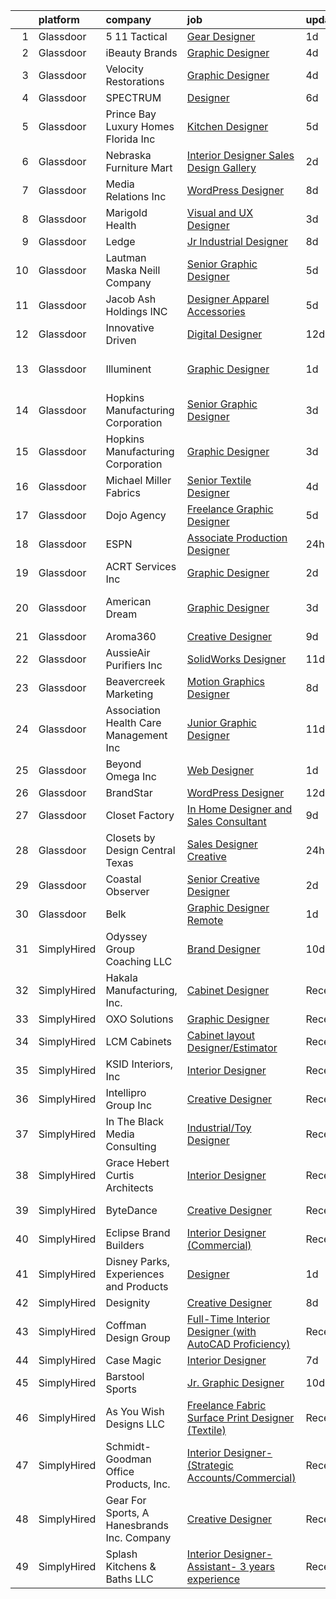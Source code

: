 

|    | platform    | company                                     | job                                                                                                                                                                                                                                                                                                                                                                                                                                                                                                                                                                                                                                                                                                                                                                                                                                                                                                                                                                                                                                                                 | update_time   | location                |
|---:|:------------|:--------------------------------------------|:--------------------------------------------------------------------------------------------------------------------------------------------------------------------------------------------------------------------------------------------------------------------------------------------------------------------------------------------------------------------------------------------------------------------------------------------------------------------------------------------------------------------------------------------------------------------------------------------------------------------------------------------------------------------------------------------------------------------------------------------------------------------------------------------------------------------------------------------------------------------------------------------------------------------------------------------------------------------------------------------------------------------------------------------------------------------|:--------------|:------------------------|
|  1 | Glassdoor   | 5 11 Tactical                               | [Gear Designer](https://www.glassdoor.com/partner/jobListing.htm?pos=128&ao=1110586&s=58&guid=000001810e97082ba0acf4316f93696f&src=GD_JOB_AD&t=SR&vt=w&cs=1_22d05149&cb=1653807188397&jobListingId=1007899227937&cpc=F41FEAB56D215062&jrtk=3-0-1g479e22bqt61801-1g479e22qq69q800-8041dd8f5f16a877--6NYlbfkN0D6KkuCY15rIuO4yDBIdTXqpEaovYncxkn53Vcrfk9ZM5wnFUFug3bUOwzVVTDFWhsdWmIEJNGGlhMcsMwZ9F5BaybjfJeq5fjH5GXYliRxHY7NiFog_MBBvIjlH0rBLFQbP54Bl-rHR5wB8TtUdtT1Y_C8eJpbgcfkU43pGhQzUuM_M7EFAymI3NfeGosG5DFWtP52BwynVu2XUn92jmsPK9yiVmv4seIX8YwZglVfqgksanahWv3q0epQ_1T_AOMgzpYjXxKrK7fMozQrxTGRAB5U__c1iCAKMnzDkC-jyuP6pWvRDhmJQ7lwM091B_-TBIJ9FUEdF1lgACrZyQzLT8sTMVvWlTuj1Wj0sYqRo9QhHCH3vxMIUNniUReR25Qw47dYsM9kxVkoa16BPFaTE8yBSgSjCxabm_sQiT_qPZZ-HtaGXhUwHEdImmZI39EwvISu_UNz3q_b-BkDzh_D4l57x0lBkT4Msnf6G_Jvn3OZd3YUt_z0HRjoP5YJqtFZZjMpKkQ5p8f00vISJze1M9CsYbjfsT14xTQ-g64n1PPkXis80eW3PmgOAE5g3MQyh2MNxclpJIFg0lWtUlM0edmQyIuNx_M9vXrNdcMlc02AnnXeEZohovC5EPJxpQiSnZDD2MV8YnWb_R-jYzlnCfDsch_Z0AkK1e4v4dOWeurXelEw7eaWuYnPvWFfsnFDPsVkHISlhO578sq2KrRb) | 1d            | Irvine, CA              |
|  2 | Glassdoor   | iBeauty Brands                              | [Graphic Designer](https://www.glassdoor.com/partner/jobListing.htm?pos=125&ao=1110586&s=58&guid=000001810e97082ba0acf4316f93696f&src=GD_JOB_AD&t=SR&vt=w&ea=1&cs=1_526298d2&cb=1653807188397&jobListingId=1007889460296&cpc=8795CF9063CD573D&jrtk=3-0-1g479e22bqt61801-1g479e22qq69q800-6ac29f4d46719f01--6NYlbfkN0Bak6EwiWOi-lH95KQGz_2IteeDTGQu8PC0CTdvZEvB8aTxCVl-Yeh_qmspGBAX3vgbxoJuzbW3FoZo6byqxCXLwNK56gfZUKijTHbUINfxmFBAYcY2Zo0iMzF5nIGQKxFqPZLLuwSb9yYcLqtdWuGuYE1VrKOIl7uGDXH6xNO85maWtBP_MC4qKz8SMUW7d88s-Qrs6C_-tVEr2lQ6QCM6wM760Br8-RQFsJhhpU7_WPQzsKD0veOFErMv-tLukjn9aXza6lTBi-Y9_lDC7vfWVBWqSr5W65eQUpwFxuo-n1t-EKHZE6pWT8TdLPXKwzRmkBz23GLO4FTQz7FJ-RzsGp9AsvfFwlZBpLDan0t-R0t11mwLS0n5fKVKyCcqLLsAsXHP0Lw7TSpDyniaj8bVmCpVoXrhU1BjT2iuojX9ddmJgo9IsP_ghOyIW_QpYZMbjY08NJvJbW-ChBNX_XMQNfLH5kEknFBAf1MYjz3Uy0cyTucJv-_y)                                                                                                                                                                                                                         | 4d            | Remote                  |
|  3 | Glassdoor   | Velocity Restorations                       | [Graphic Designer](https://www.glassdoor.com/partner/jobListing.htm?pos=121&ao=1110586&s=58&guid=000001810e97082ba0acf4316f93696f&src=GD_JOB_AD&t=SR&vt=w&ea=1&cs=1_cf3ced7b&cb=1653807188397&jobListingId=1007887911698&cpc=D2F1DE17EE1F43B9&jrtk=3-0-1g479e22bqt61801-1g479e22qq69q800-e0fc1e34557cf4ec--6NYlbfkN0AN77IQYG4qNB0SF0w9dx5AeT6p643ab1gAjaH6HGqssQBJA-4q5WvA0ZG4q-PtYsqQ5oFqe6g39A6o_3et2Zbam0LYqADelB5QvZubF_F5f8UoVpNEnwAjONPvZzbWbiwc86gvmgZR83hvAqvKPaWK8S-001_GxdYoqVb-xeTFYIMCe4Y589JWzH24nNCqXLHIGvkrqoyy9ZBeYptxQBKxzGK6QWae0TLTboq6_Xh-aOM8uCZTKaprvIWZH_jkjCIoA7WfapDYHA0BC1diXAzH90_AcWzIOVLdH14vXzGfrBvYP8pMV163G9HelVGYKblnQpjkTOhxF-UuB3PzXSdBktSE49s59vHoSIFQCPD7KBSbPUJf7k_fhhpRdEy5UO0GmHOz6CdzxmTseQEr6KpYP9dZMA8Nz_gHanHiis21HG9wXbZkTOI-0CH_H_m5CZXQ5OSNhPnuk4O97Wkr-zCDnUXAqLRKEBABxNmiB35mF0v9nTniKZeNOC99wwmudDPp9G1WCi0B4ntzjJKVFO87XU89cbBQmcaA5ogBYbMhPFy2jYcbJY7V8PAkhgHCUWz6zsh8gBwXikVSYsJ5XjX4)                                                                                                                         | 4d            | Cantonment, FL          |
|  4 | Glassdoor   | SPECTRUM                                    | [Designer](https://www.glassdoor.com/partner/jobListing.htm?pos=119&ao=1110586&s=58&guid=000001810e97082ba0acf4316f93696f&src=GD_JOB_AD&t=SR&vt=w&cs=1_1abaf84e&cb=1653807188397&jobListingId=1007883188590&cpc=853DEF62E69EE75B&jrtk=3-0-1g479e22bqt61801-1g479e22qq69q800-f3ea064b6ec38a7d--6NYlbfkN0CeXNZYxOzgf11O9-TFJft4I5QLQjKTqoL33Rtx55G7TvJvoeF0OvnaEShlzRsRct0JVFmRqSuc9mBYXNNI0Oad_XIJV_4CUSs-D4fruft3gfzAbyEusjMR5HJ-5ho6VR5C0CGlxvVMpu4vSTmH_ggrrEpeP51ZsQ_AyVbIFZh_1l3waWn0JdhaowrmRZ2jIsnAaywVzDKwknHxik6Y-bqU_4ifGrl2GzV6Dq3wBMZvcysOvW4Ac3dE66_6t8LNFMrVAs1EBrOKTFNb_7mJYpIZP0_k_sN2uHSqMWsHpynPs12zCrOT-ZKYapuE6Wlj4DtPnWlT75MypsbwA-FOKhT3hZTZYS9M79JYRUXqZv2dyIQsofeBXm-ZCD7PXmSlK7kTriaR4199Bhvqxujv84-IsB-defBB1T4N7TJTGYxUnTa8K6rqm5Fp4Sv2vS3XlgM%3D)                                                                                                                                                                                                                                                                                        | 6d            | Denver, CO              |
|  5 | Glassdoor   | Prince Bay Luxury Homes Florida Inc         | [Kitchen Designer](https://www.glassdoor.com/partner/jobListing.htm?pos=115&ao=1110586&s=58&guid=000001810e97082ba0acf4316f93696f&src=GD_JOB_AD&t=SR&vt=w&ea=1&cs=1_26379ba3&cb=1653807188396&jobListingId=1007887064577&cpc=71D4EE06E32D485A&jrtk=3-0-1g479e22bqt61801-1g479e22qq69q800-6235a2f662a58311--6NYlbfkN0AHC8DpfrCkJEu8D6CJTVg8KBtbcavneVY8ATgW0jyW3hvjXYxOqDe8Hh4ljc8OidY5KK-8701dUX9jjA4zUqHxXVnsuugyopJZdZ8cMqMZ8aEOIRoC7dDVaIiuSmUtFCuFrVWAzwMJxj-YcWWAZpercP5X0_povbW5gf_ycXJ36VmcnmgFqgyFmivtZgRFoqK2ErgpBuI3DuhTXESpPuuI_ru7DQpIWL_V0rw3x-31JHX9NJkdpeIfLSioVqNrzfksFIxaNfQkSsDeX5elneVHsFHPaSKWGcjmpGsBAsDj3VKBVopyCzGjNdo8tvDzQVd4hmLqfcR9CcP8VAPCMWQ80CZBx8NWvSl13w-7h5keXIS8r-ThpUwhdGPKLXXtlrWPhWTscoc1b8sCJQ3Z_n4HkpWUYbP9PwtE1w-ehCWrJ0G-UPMciNvMft4WcgIO9sjxD4QJUpon2VqW3BJtCoAYklmbyG4qt3owZAlwtPRg3KWS29G8Fa_hiqfXJV-8Qr4jY9j3LPAnqQ%3D%3D)                                                                                                                                                                                             | 5d            | Fort Lauderdale, FL     |
|  6 | Glassdoor   | Nebraska Furniture Mart                     | [Interior Designer Sales   Design Gallery](https://www.glassdoor.com/partner/jobListing.htm?pos=107&ao=1110586&s=58&guid=000001810e97082ba0acf4316f93696f&src=GD_JOB_AD&t=SR&vt=w&cs=1_bd056d22&cb=1653807188393&jobListingId=1007895550146&cpc=B05B6D422C45E27E&jrtk=3-0-1g479e22bqt61801-1g479e22qq69q800-0603bc167b66ea1e--6NYlbfkN0Bx2LbAMGaa1rfOK_nDgFH7iPSITMHVlgswTeCEeQLKjH2QUiIudV5QAl2ZnWRKwgEiF4jhi7gLr8Hh4qePNZgoQxSlHLRKVicduZUGx2YOxMggA3VZk5foymq-L-NdR_OXoC8n_ND_3RJQ6jRqp2HFS2bwFpgmU9rSZ0XrYTWwkgiCs03B9o7MXUW32Xa4cDYmXZaWePp9btEH9iv5K0bnTRdbsbSHhvO1tIcB993jhYE8V9lEzpsqXdsDkj0sAAW4ioOT2uT-RtRxH3DYoQgz-SiNscDG77IyUwT341BLBBRK-Gcp38oc75ajk3jR_R1OAF5S1Rs6aTWE7g_SMeJGZu0hu3hmKQJi563qCPcChvkXdWCl_m2z5jX-o8p26v-PrT2ReSX2UJqCNt9WrF0POKGZ3__MBlcF_kBxHYQyq-sFhDKNoOK1vYep7PEARDPAjGu6Mu9AYjq7cGcDqj-iDzlAapP5ilBSudvcSP4oSxmCjXrMeL7RF2vOIVclRQJPELkJxYeWoPnlADIXOe3AXeEmbr-uUT8kGEU3j00yItm8Rb4wsomlSDxfUh5L-euf0xHv5bn-kuvlaMCfv2u3yVA5-q-F0MGhbE-0_m38tUE_hMU0gmWF0s_2NUonaV1_ZlQ_zQdkU3gf9P0IG5ndoSpLNaC10N0%3D)                        | 2d            | The Colony, TX          |
|  7 | Glassdoor   | Media Relations  Inc                        | [WordPress Designer](https://www.glassdoor.com/partner/jobListing.htm?pos=101&ao=1110586&s=58&guid=000001810e97082ba0acf4316f93696f&src=GD_JOB_AD&t=SR&vt=w&cs=1_675be574&cb=1653807188392&jobListingId=1007880554824&cpc=F9888354E66FCABC&jrtk=3-0-1g479e22bqt61801-1g479e22qq69q800-74167e276388d39e--6NYlbfkN0Cz3Rmax7vZCfytuMZp8f8gjpiHPDYSQsTIfBZvarE91dqugE1sjmNbTwTrQ6OtasNkZtz-Nc85ovv-SWbn05n1jRMKS04gXQMoydn4NEGPfS3Xa_VrT4zRAV_AWjbZdpNxAa9TCc5-pmV_0HF62B_ghKNKVuHBK6SEGphVkxn4TK5v6jFX_k3vL_g72Hb5rh_30d_lVl3zRvZM5DJ7zo7Scc6lL24Ai8qZItoSAhO3HQa5sh-zxUER0Lx4a69oOIazi_TzDjbbr17HDy0vxdOVJDiJP7QPyQ7s9bB9hN2IV1oID4zw-bqsS7hBsV8CE7wGERodBMeurjqO4Y98vHyfIAz1sDnvhZSbY8uhgeaxbfUoSleiJz2eJEtpz3Cy4hkyioFOXgcFKl3ToA_c6KmIBAJoeFOpR03qbvMQYev4FNC1a4MYAgAdbIGt11OSWP8Ve_LrcKSLW8bEDu-RViwONGTaKm4qJGChwV_xknJb6kPR4R7a1Vla)                                                                                                                                                                                                                            | 8d            | Burnsville, MN          |
|  8 | Glassdoor   | Marigold Health                             | [Visual and UX Designer](https://www.glassdoor.com/partner/jobListing.htm?pos=110&ao=1110586&s=58&guid=000001810e97082ba0acf4316f93696f&src=GD_JOB_AD&t=SR&vt=w&cs=1_db698b9b&cb=1653807188395&jobListingId=1007892502134&cpc=56C4EA4A1A191A49&jrtk=3-0-1g479e22bqt61801-1g479e22qq69q800-9b3cb7afa3a868e6--6NYlbfkN0BOXuGoEprab630UTZtlO0zSF92s9S7S2JAKfDpgJnI48Yvg-kvAq5EQjCiABulU7rt4DrJjzq16LA1OYR3N2W3QFAt42dpjwDydXPo2L_CQ8fIPtmFZ94QuWaSO3fdpUYFb4e_ZVDov7iWUBDkdYR1UZrd3kOPXB7JaEf5-K9sncaqUe3g7zlv5dolpRuUs00P8p2uy3jKvi6IDrqj1BMselUmzWxxifNR3vbL49TkRQSEXIjcBKWWA2SRfp51sZuoBLb_iGO0n-vwaT03dQxwAu_aIzAeCld1Kel_mYRs9nK-CTVYHe7IvgRreNHL8JeMjIA5hSyHSAph7DupWPXHkvUsTwp3wkxIDtusErXhhcdGvyUnzzLF9RaKym6-S3aTLO0GVAK8t60vW-BZ3P8snraoEi0GNjgmJgB1j_BuNrOnEH9aV5gMI8KLm5jz6Qmi67ucTmWviJaGeG_xVal34Mpu3nrm2Le2K9Xg65XCZ16GVSOvwwpwLauwDR8vqR6jtIGffNcbyOwPyj6p67Sqh6yuwsCSewzd8jO66Onq2_PvfjUaznGm5mayZzi5lPnyL9cjYTjveKmLWCCLq7_GFw1Vj7uHS_M%3D)                                                                                                          | 3d            | Remote                  |
|  9 | Glassdoor   | Ledge                                       | [Jr Industrial Designer](https://www.glassdoor.com/partner/jobListing.htm?pos=126&ao=1110586&s=58&guid=000001810e97082ba0acf4316f93696f&src=GD_JOB_AD&t=SR&vt=w&ea=1&cs=1_ef2ce2d0&cb=1653807188397&jobListingId=1007880598301&cpc=56C4EA4A1A191A49&jrtk=3-0-1g479e22bqt61801-1g479e22qq69q800-7c3575d754176f72--6NYlbfkN0C_bdomULCMYHmvSZroJYiZiHAknz6rPhJxSxa5793k01V2mtAYPiF0ZA5Kq9Ek0dkctGjDxsUYw6vBv8-jl5njD72ovgSTN5qULkZ5yPLrV7-J45P-7u4A7FgCr2HsoJdAFIJQ2xzJbvxG25Q22XOdkXM621Y5c6Hu55GOLtVOZ0qPTt6LeF_LRovmJC-5SI8JTTU2OWIqodgK3Vc5__qB50Q784s-zVGaf8P69E_rREbS-Qq76O3XbnR6V1b0iC5xoQji8fOxcqjR7Eli_cQ6KdqTAhncffbXLCPXDCy0qr8rRJUjkST6IhXK6RBguuylEVQIzKfEfwAdvxny3APJtr1PapSzwukJFD-QnrhxEokIQEbncR6I_tygbb0_8KeqIF3ZxQpRXK2JyiRGEHgk-wTcfhsypZqvnwlvfPZmerL-HLDdjbChUPTfLEVx0xDxDzjPis7_xUqlG-AdTdeSj2-c0Py1ZYKtg5CqwNHeCg2EPtHJ2RRcdRNeBD428dZoRsKtx0yB-rm_80B7MYK3)                                                                                                                                                                                   | 8d            | Katy, TX                |
| 10 | Glassdoor   | Lautman Maska Neill   Company               | [Senior Graphic Designer](https://www.glassdoor.com/partner/jobListing.htm?pos=120&ao=1110586&s=58&guid=000001810e97082ba0acf4316f93696f&src=GD_JOB_AD&t=SR&vt=w&ea=1&cs=1_7295e410&cb=1653807188397&jobListingId=1007886319562&cpc=4B86475FAF393599&jrtk=3-0-1g479e22bqt61801-1g479e22qq69q800-42556d4369843361--6NYlbfkN0CH5AJMdvbiN96cQBW9blonJzxN5UCW1KPOX2QsoH-XS7L-5Av4XGA-go5EhKmTEMKH7p0FQ4RPcUw0sfxm4PxsdG14V0uat-DbGzzQRgDq9oQi4ChJflP-7x-qE6Qph9_-2rhBpMKc5-QyOOgMy3J1q2IwEgtKK7Q4qbh_-FJ3PAZUu_5lRrpWL2C8gVTqNm7FYIwCXSuLtLoB0Q9A_2oHNykIXktNPTP5YXQZutDaQEEbgVXaEQhH8H20-hQK84rMZTq5QN6TKWqTr6FLLTBTfXHbDDmoDvbMYxsjRZuQooPh47EeKsqzx23or2fJ5wolN6yaZcrgqENwS3VVDDG1hzilOAAh6ZU2mt9nWi_8c2Lj3WJ3ouPxTZGqRAUKfA_CwNtD4FUQ1-y1NYKyd9dtM_9hqnlkapv66LB5lh30NVCwKMbsnuNtFo19JKdsT-cFd8mEjiabPGNoive7RFleVaUe6fGhQs-cwB9GdDzr7SpF6YXXHoK-ryl9c_k3RMM%3D)                                                                                                                                                                                                    | 5d            | Washington, DC          |
| 11 | Glassdoor   | Jacob Ash Holdings  INC                     | [Designer  Apparel Accessories ](https://www.glassdoor.com/partner/jobListing.htm?pos=127&ao=1110586&s=58&guid=000001810e97082ba0acf4316f93696f&src=GD_JOB_AD&t=SR&vt=w&ea=1&cs=1_f0f26705&cb=1653807188397&jobListingId=1007886267160&cpc=D69957E0862862E0&jrtk=3-0-1g479e22bqt61801-1g479e22qq69q800-eb8334f2b34ffeda--6NYlbfkN0CblYvYhtIRCMUPmcP4WS8XRllMX7xsUpAuHqMApaRqTMXoL6ED5TJfZryusLTWdD4rsD-XNSu7Ee-uliYidizZfB4PWF2RNcSX6aQKAZ7fNam82cDkEQzNAoIrfInmrgXWkbiWuOrYHA3rQwDH1_PuPvTH67bAzKSoDtFA_NZAh6NcYoSTqg6fY1Dgn4d1nNYQoaQkTm-CBJwUPFL38Qh0dEBw4WF8nV5dz3c5MOi5bBWCXm_3mzRKa9c6h0jB6wcvHgIqcw8GtPN-2fawUwMoMP6nA6JMR9h1CCMmzYKNQFeQ7mhU56iZsKmmGl9EpYJLGsxPceeyOCoa62KO-lKxoPBk-2SlOG7zxb5VWnqaqsLJneSpyYSHXd7rahvUv43bOQ6DkZ_stI2EiJVpi2i2KHLZCPg_ogqP9kFUAn-Wpo1Ir-74-NjEcfO5L4-rHdHGQwhrIvrRWZi-ZwGdDG2nmLGbns_QX6xFZae9xGk4uZ1U5rF8VdzBDBcb22NJdw8%3D)                                                                                                                                                                                             | 5d            | New York, NY            |
| 12 | Glassdoor   | Innovative Driven                           | [Digital Designer](https://www.glassdoor.com/partner/jobListing.htm?pos=118&ao=1110586&s=58&guid=000001810e97082ba0acf4316f93696f&src=GD_JOB_AD&t=SR&vt=w&ea=1&cs=1_c885f5f7&cb=1653807188397&jobListingId=1007867218071&cpc=7F6F94E2229B3AB5&jrtk=3-0-1g479e22bqt61801-1g479e22qq69q800-41f397cfba1fa088--6NYlbfkN0DF4JdSRaWHSzFtO0dU0z0n2g5HrAD7s4xFpJdPwYwiPvCSpphyK0hydOxgl7DMk_P4ka_JHRtXm51jKpOkwuRqQlBZQ59ioUXUen_OSNK_KF3RN1zqDCv_kyF9541FES-pV1oO-BnOuCCkGxe-6AHF25xhVNDdHjAfl1qqkDTlM62ZV1Ia_H3H2VtX2JBdA8c4wTWyLh3xM2vK7JXIvIYusPtZ5o-X-7q1sVkAOs_DwTaM4-o-jB8rCR3L9TAJwBl7_TYgOErOvguUC7yBO7ydw3eztQgfnQfEx30yMBwl-ps9V7bPxKNr3fsr85r07UqIG3rHyRLkOThizG6VDrT_BTcbLKAAIhbSG5sX_zqaTnde7rOLDIYtd5ZQmGWZyV5abfG7sauxu1OtFkY5PARTJ_H5QHTB4O1fYEkoe8n8nxETC6_nlh5RK1SC43WCoEJxrS3qv2yRPq-8TO979TDS04Gnu9ZTsZC2MIMUmeTLxi5jDTb0afxp)                                                                                                                                                                                                                         | 12d           | New York, NY            |
| 13 | Glassdoor   | Illuminent                                  | [Graphic Designer](https://www.glassdoor.com/partner/jobListing.htm?pos=112&ao=1110586&s=58&guid=000001810e97082ba0acf4316f93696f&src=GD_JOB_AD&t=SR&vt=w&ea=1&cs=1_8aa60078&cb=1653807188396&jobListingId=1007899378897&cpc=64DC0C913FDBAADD&jrtk=3-0-1g479e22bqt61801-1g479e22qq69q800-6be0b74acdee2b02--6NYlbfkN0CEyR-O-Yxyb08BoaoRxFDOpNfNWLiTeX0HUdqpKksgAh4Ae3xyLi6Poj3vt00hR2UzSLof7iFdY8GZczi8nQqZ2Ljb_xLprgPCp8tGZJDKrewNxPmutKBEckGfoO-KSOQmFd6nnuqghm5E-Gnjcqg15jBRL2G4vuAGObf_gax3UZvovFOfx6FyRyIojlDGoptHGcXThqd8fvQ2MiKbDVGN-1-V_yL7zcfE9E_Nz2KU1X3WunFiTbjg5KmlMqpWZ8Xt-RYJORFkveJZF9nUZ17JcP7wBhekwB0EnriuNGka-ldVfNGk3UQocN-ZE5QcsuBV69jGw0rDek5F6cIEK2mjpSBK2SsKOJLa4jVwWvGO-vbwvSpP3GULAOS-tjxeZveNCXmDr6PnOjctvPzVwNB92haqSjlEVvqBxukhboVI9FVYhtRfQd0cLg-Ih0f9bTOC_8zAx7SJp2d5L1rJSbRMquzxX0nWk4fVaa6HpGuUSO9QkuDk1v8FezrWntHi594BS1gS-QNivQ%3D%3D)                                                                                                                                                                                             | 1d            | San Juan Capistrano, CA |
| 14 | Glassdoor   | Hopkins Manufacturing Corporation           | [Senior Graphic Designer](https://www.glassdoor.com/partner/jobListing.htm?pos=103&ao=1110586&s=58&guid=000001810e97082ba0acf4316f93696f&src=GD_JOB_AD&t=SR&vt=w&cs=1_ca1f47cc&cb=1653807188392&jobListingId=1007893289048&cpc=79954DD14A7DE1CB&jrtk=3-0-1g479e22bqt61801-1g479e22qq69q800-3875ea1dc6146494--6NYlbfkN0B_HvgE05pFSkb_Z5lsewMK9saEU9PR9pR_cTHu3KaFsA9I98-t1mhiXZT8zNDXCGT9KJMgzrRYLky1um7QdomEGd6QCjSbyypjVgQKmtEPxrioq0xtdU-F0b0V3Hg31HgyJh1o0Egno9glHGkAZ_9c1qhZkilNee6K21s1SMT7OoLR_sr_Yly9jZJ4d2HF3OUDfvNP6_2QUgugtuz7m7-jmmhgqgR2cJsnGkFBwCQeCX52xlIDAi7L7y6GFyA2ws4JVJMhYkaey5Ogu-L4yazMHScJBfctLR7l85Dme42-OF3RlYByyc-Cm5hFW0NybiAe9jWcZcvbv3hTgoIHkJ3wxkzUWhWqHk7wybU2dUQUk8ZnW7FR1MTJsl1UkSR8ZXVdrBlW9jLSaOBrFXEY-P_zCGoTop11gZIYaUtcVj4CRkxqvADhr7ry485kbqa0UBg1r-9Qc3N__HKU9kpFFNLwXjkbAget3XX3z064N5uaJkc9seXBU6Eb-fKhVd1ciMaWgfjjbAY3xvMa7uEStwnq2PW28t5mF5Vs6H2ufktr7XYWxlauZK4C8np4tlxNowgDduloRuSwQunoIDDrwEWGX1Zww7nqe-_Z7oIJQ4qIFw%3D%3D)                                                                                           | 3d            | Arlington Heights, IL   |
| 15 | Glassdoor   | Hopkins Manufacturing Corporation           | [Graphic Designer](https://www.glassdoor.com/partner/jobListing.htm?pos=109&ao=1110586&s=58&guid=000001810e97082ba0acf4316f93696f&src=GD_JOB_AD&t=SR&vt=w&cs=1_1589b41f&cb=1653807188394&jobListingId=1007892005486&cpc=A615028083C8ED4B&jrtk=3-0-1g479e22bqt61801-1g479e22qq69q800-991f1a8d6ebcd4d5--6NYlbfkN0B_HvgE05pFSkb_Z5lsewMK9saEU9PR9pR_cTHu3KaFsA9I98-t1mhiXZT8zNDXCGR5UQmtHOmZmWqhSeR-QJSRJyeLSIIXYMkMV0Ub0sg-kUImEfah_wZNFST_k_G12chWnZV48zoQW00F0Bo5XmRF6ZnX6M0_NAKwc8Rj0bM8jaH9c86M_X0dhiTbH8mkgAf_P2tOhayeI1gmjVrpW9JttGt45lHyt9ettBwV6U5294PPM5TUfPybXyF3gF9ZOQyg_LYWec-08WThDm9t00Gh9ljDGspRl7pYBQ0X30y5zpxDoWZ7-8TF734PXoeJ-tX4YhST0zT2PT1-HFBqBlsgvTNkaISRNtTOt7E-iLNS5rXwgQHCM6bmKDcIMiJVQZF7eRwuYku3ZqRe2CZtFh_yZcuUYIH27tLjmk5yX8lpQgmh08TE6CPkYppeMGCiDDDUweZdTLZrSMYDuC588NYIq-kN3SERUV5aoxj5FyHbVRID1HIE4vxJ6lS4RFkVLQ6DMPdT1AG8D5cZ3DUtfvY3BQeS4s4FKEg0-ksaPy9tvG-OXt7QCDfKsPxOg52cET3dP6IuKrfdDs8Z0he_gjftvMvh6LXMUsYNlJPR6wO-c9mPdJw4Xo26)                                                                                              | 3d            | Scottsdale, AZ          |
| 16 | Glassdoor   | Michael Miller Fabrics                      | [Senior Textile Designer](https://www.glassdoor.com/partner/jobListing.htm?pos=108&ao=1110586&s=58&guid=000001810e97082ba0acf4316f93696f&src=GD_JOB_AD&t=SR&vt=w&ea=1&cs=1_556c08df&cb=1653807188394&jobListingId=1007890097618&cpc=9DC6E4D8324653EE&jrtk=3-0-1g479e22bqt61801-1g479e22qq69q800-1199109f65cb0bc2--6NYlbfkN0Aa_Hwcb3A6wpbuysl_ekJeGPboXr2ELun7xWY3K7GOUB81oL_2bkKwlTZQqeaFZL6HZmTjTPZMZY4XhyVatta2lrF2HKWjEMO7NmKWkaX_4pSqjZqGKpbAyvV2h-8O8hKnl7Pxc2rFv7aq49SjMN5Aiiv2jJb8QJjJF_B3ihQ4lvnzf6-H_HXf6-TL3ZVvbqfd8AWOk5et_VRTBnEcBL3EIFkbRahi7pkQmlrwsyK9NfFM6YyEUXM2twR2da6oAiKVRD5ANe4NYaP-jukBJ-NNFqfbmnv3NuPLAQpqvHIK1Ph8owIk7ABOmptKBEWLnT0Lf-3oet1GtUSVwxcmS3ENlmLwq1RwHXWY_mxniG3xgcUywhzauwJQlaQI10XPLb5qv9fjkT22u5DUTKnVKPiU5kIOWJvGtfodbLp8Ih2veCNfTcGldNE2rhWTKwWYVGxBrwDo4vYWp1hnCHo4OZKvT4LdFzyE_bdUxMLIA5EkvQZSiugBJZq3XMFMBgjrnxM%3D)                                                                                                                                                                                                    | 4d            | Remote                  |
| 17 | Glassdoor   | Dojo Agency                                 | [Freelance Graphic Designer](https://www.glassdoor.com/partner/jobListing.htm?pos=113&ao=1110586&s=58&guid=000001810e97082ba0acf4316f93696f&src=GD_JOB_AD&t=SR&vt=w&ea=1&cs=1_3add53a8&cb=1653807188396&jobListingId=1007886314219&cpc=32EE424DE2B657EB&jrtk=3-0-1g479e22bqt61801-1g479e22qq69q800-e1971c5e7f865864--6NYlbfkN0BJ7SxFFu0QS4s1WksMiRI1tKjLJJuNPDUQ_PYvNvf3fpUzcpH-6oJ1gM9ZieZiUVApO4EXtJPJ4hzvl3ekleuOI2KrkFbOcArk2rtAUlVu53MGm_q-S3UTLucUxmWS18iyZvJQrtozoBbkMf2-jh_fwPDIZahjC3Rt9-KJN3IEAo5njvaWVslXID93r8-9Ey6JRa0YlD4MluO3GatgkaBqZrW9p5JnUPGQBdvhH7urYFs_lOTCWVbt8FQ8_ih1-5ZtK8v1oPvtmKz6HWgIOGpY2dqe4eUHfbKHDhIYu4x9ssAwAgoAtnIdY3BlIbbkWGi0iWPjw7fu9NYD66zkHu83bZWDMwlCVvdu6o8cSG6SI51g22qTYNcT8yxlXJZ6wQwlTl8F0oMqAC9DECo_OPUDiapjbqZUfSvQhtshoMPlZAkqGzzvwBDic4tq4GCU8ujLmjb0NlE58_yk7907GEt33h7MahK61gV1NAELzNyYitUns8T_nXlwSsVzBSSdqxd6gs-_eGC-oA%3D%3D)                                                                                                                                                                                   | 5d            | Washington State        |
| 18 | Glassdoor   | ESPN                                        | [Associate Production Designer](https://www.glassdoor.com/partner/jobListing.htm?pos=117&ao=1110586&s=58&guid=000001810e97082ba0acf4316f93696f&src=GD_JOB_AD&t=SR&vt=w&cs=1_8e91a60b&cb=1653807188396&jobListingId=1007900367646&cpc=F583A5AE0DDDFE3A&jrtk=3-0-1g479e22bqt61801-1g479e22qq69q800-76b8a233fb117a12--6NYlbfkN0DAFTyt7pbDCC2JPO79CSdi1dIb81yjczP5qsKcZIxgiYm3-7g-689Ur9xqU8QiYHW-_j44pFmoYfB3537MsYy67gnDYqBrcDfN9XWN7AI2t6fSmJgKtso57o1dnQyN3NPbhZwdWJTxLeeoXRDxmzMb1D_KbhUmYUV4UmbWjrUgb_mLKqEEDAlICxtG_uT3BvgbHjp-nbICRuLFQ2IYIsbGbG2oy22hhw8nzU3wa2II7DATzyUg5U-GNf0wVv0YBkI8GPAi3P4STLYU4xUJYQd9T2pzbCwJropcsWRevjpGnMhKeUtVxj_kK3TL3V43Jmmzh_SybRW5usVo79pJNPKv0OBvBLz1Jio_zedpOuu1irJQ2UhQFmnIKGJVsQ0D4JguhlkpyiM_jOFUap-uP0HrXxcue_gYkGHsGAjVHa9cgog7yclM-azK)                                                                                                                                                                                                                                                                                 | 24h           | Southington, CT         |
| 19 | Glassdoor   | ACRT Services  Inc                          | [Graphic Designer](https://www.glassdoor.com/partner/jobListing.htm?pos=124&ao=1110586&s=58&guid=000001810e97082ba0acf4316f93696f&src=GD_JOB_AD&t=SR&vt=w&cs=1_da983a52&cb=1653807188397&jobListingId=1007895490390&cpc=3BA4CE39D5B5DEF5&jrtk=3-0-1g479e22bqt61801-1g479e22qq69q800-4f814825a511008f--6NYlbfkN0CLtM6MyDdbEpOCADaxfoSd7vF_H_P0MOiwS7R-xaZ0mx89jzPTkPhcqiH6GpjKNC9W_XUlAF6LyAcnXrvqv7pNHcYBiBWUfQ5stEKtrDEJMYlRPoAtunkz4mOpObouuInRqXqhaNkHSHcMXIqDlqzTFTAyt4YgeaQStn7QEGwVYKzibOiYAcsYpZxoXnCsnnyW6A7IQogknfpAMwHS2BrJWE5iT3TNzBqk8dhIbUWURWCk58JeHoG5KwaPMQ97iFSj1AHw1NwQno5N-v-Wf_zweZSfll26eDqSHn8ooNF0m4XaEQRjD-c1FOzZn7rjlRwlCL1tlS_wsvUSS21G4SEQCcZU9PEImtlzl1WHAikwYiogftIKK_iRQIXPqHRHmuaGgQ3pmthSbIzJvlPjAmSieLDb094v148QfB2sJ5mmnZQLkzgh8E8WWJxzVEDFk0pZg2NDfiAkXOQ17evBUwv4ylm6tRImE5j20gb4Cz4s53s67m_mcAbAtwl-fn1cAnZ--S1YKJ6WvihWxNBYW0UJV5ssUwM75SogjjxF75uJxt1Pk_d27zBwVFadQJ345kBTmjsBOL-OpDI5NMUVf8no)                                                                                                                              | 2d            | Stow, OH                |
| 20 | Glassdoor   | American Dream                              | [Graphic Designer](https://www.glassdoor.com/partner/jobListing.htm?pos=130&ao=1110586&s=58&guid=000001810e97082ba0acf4316f93696f&src=GD_JOB_AD&t=SR&vt=w&ea=1&cs=1_23d68d12&cb=1653807188397&jobListingId=1007893254509&cpc=8795CF9063CD573D&jrtk=3-0-1g479e22bqt61801-1g479e22qq69q800-fe2621d02024fd21--6NYlbfkN0DI0iqpDd64BJVhj_OpUcIwrMekUbphj8kNoI-SjjPRUcrSLeo4ptD6d-K-5jMc6VbZvHGcuzI2y1VI5dM9dRTuqUztDKgu4q9LBqy89NnCf4Je-Pre1IEQgWknp0mCcPJlgaECXQ7xg6f7Q-kqWQQyaSHSQzl7wIKv9BHY3wK6u1BLmWDQB4t81wEhY4KCpgvsbJrX80UUgHEWk1gw4mJY7cbcYM3AfNSXj6aISr9vdDwumsK8EtLUrpj7TR5FJQTCDIXGq2ch4NouGAFmu99Yym12bh2-XHJ7tLTIVeNVsUaVa1nP-oZHncYDTzHWNNstreuZ63YqFDU_yl-D25wr2ECCv51V877NUR7nmc4mb-Uxf0WkSiWE0bMFzcnVphLu_dU1HXPX6bAjwajO6Qj3Ba791N8KOsuxUhgAk4dd45HLTBc_b2tmKExVpIVIeLuisvZ_JEKO24McVoidUhCFjKJ8bLgtmYsUeFU9hTBMaPGikeyjzL4jqPnD2KnaCAT6AOExsJhmUmlSX3uKfOFIzrn2PAlbYvSSnmaA5sGIFRkYWa0EU_oJzjY6iTLH7KKCwBrPT4MiV_8WiqT8OXd81p0g53ENYlA%3D)                                                                                                           | 3d            | East Rutherford, NJ     |
| 21 | Glassdoor   | Aroma360                                    | [Creative Designer](https://www.glassdoor.com/partner/jobListing.htm?pos=106&ao=1110586&s=58&guid=000001810e97082ba0acf4316f93696f&src=GD_JOB_AD&t=SR&vt=w&ea=1&cs=1_05f6f900&cb=1653807188393&jobListingId=1007876296530&cpc=BCE4811A78D39AF3&jrtk=3-0-1g479e22bqt61801-1g479e22qq69q800-a678e83550282dcb--6NYlbfkN0DoURBXMxEiI3-2hANHqwfBW_wQxtoABAOQSGqU_74BkXq6N8h3QEda35BOdKWDST6vj4ed4rVHPPsVZP8tFcmqFPc80A13vwADA-OMqiAB_miNvBHPImu8m9p8FySC8RDbQMFkN-56rXa7jT13Hq5zyedmQY4wOwYh7ZMHN6gZ46zG3hZVNZGT8_zqq_8FaQUL7dYIAI0OJ90IKQPu6wdYaN5MoDke9q5Vcm0QYVPYOWcoBuCQZbx4-RZFu55BJu2lmP3YX-zVNQX6HnrhL2Tdu07pBooKOFOn8P1rVZ0S2bk7c1b0Qa77PRgA53s6UuJs_ZxLithq4Komv0vTjGzsN1DrRktKa0q4KsEIrPKTeqjMU8kBurpg7cgCq8KcuEt3Umt1qk218fdXd_Fn9SI3yD75XQ6rz73I9mlL3kyom3mYU2iUcjJo6NXt5sL2kKO_3iotKIsjskn82EpPEvc-NrxQFQ0Q8pYHB6Aga5S01A-t_E8DHkH6KaBHW8LUuWQ%3D)                                                                                                                                                                                                          | 9d            | Miami, FL               |
| 22 | Glassdoor   | AussieAir Purifiers Inc                     | [SolidWorks Designer](https://www.glassdoor.com/partner/jobListing.htm?pos=114&ao=1110586&s=58&guid=000001810e97082ba0acf4316f93696f&src=GD_JOB_AD&t=SR&vt=w&ea=1&cs=1_98429e03&cb=1653807188396&jobListingId=1007868837972&cpc=18C9CE28155C17C5&jrtk=3-0-1g479e22bqt61801-1g479e22qq69q800-cfc136d805f7f979--6NYlbfkN0C4l2a_lhq7A1oHlYIDzuyYSvtkacuKuxvMAQ18QDkFvR26f0kP0bv62NRLV45w8yAbVcYUlur1rp8p82itWF3bie1J7cfcFxztA8J-D2k0qV4Z8OymtFfpYZsjhZu7J_3VmcfyG0UE_ZxFd62IWeGIUhwFiOgO_HJnidj45ik7VeBmWErCXF-7zZwJ4T4yHWGmAXJRYjPY0GS4_koucRW5yo3HKQuRLE9DofF7k6Omrl3y3oGhqtByi0Exi15RP6akkIMLZQ6Z-at1qEezfiNsIQ20ippEqLHojhxQvjbUaHOJ-WRTcq-lfsveAnTNQfzu_qM7Vuk2suZ_u2DCeC7xVehw3FiyfV4O6lpRoUbju2VSJtSR_W97wmmKomEoL_fI7BBN_UJmJcVBiGSATElEzT_UYLlzQ4o-O5B7jt5Yt4U83Vctwcf4hytMwe1uiO2EBdOySVV1QPSygKsk2Omtqx-3ped0O2w0WQ-xrVLUCh6aGjhFN9u2O0ahngFs4Z8%3D)                                                                                                                                                                                                        | 11d           | McKinney, TX            |
| 23 | Glassdoor   | Beavercreek Marketing                       | [Motion Graphics Designer](https://www.glassdoor.com/partner/jobListing.htm?pos=122&ao=1110586&s=58&guid=000001810e97082ba0acf4316f93696f&src=GD_JOB_AD&t=SR&vt=w&ea=1&cs=1_5a6c7aff&cb=1653807188397&jobListingId=1007879828869&cpc=C4A69CCDBB3B9599&jrtk=3-0-1g479e22bqt61801-1g479e22qq69q800-be841484bf7f0484--6NYlbfkN0ByU0FHAGE8Rp4NPc9-H8DgfeRBrqv43rGJK3-I8PCMGIPgQp1XeTc5Y-b8q4DK8SuOC0OTznEP4vNNQbO-h45nwMVedvdSgRHOh0fm_BCTgDbd4aluTA8nOarBEkIk1x5M5BMaHAp0X5p-QOY5xH4Z7wwOz3YinW6LD6SAAMcUxv2bOBPKEu_Q6ouBxWB47lp35v2vTgNd5DrsRGzGNmM5LSOYEkJVb2gqnGspPLQqAoibxc9HbrbbIr55DWzc91hOI0qdOczGuv5E_KeKTOZEnf7jB0LeqJCrWKZcJkqoI6rbjyqZQE8_xMmXccXymhsGHGPhtm_onAi306SoHd8Fp-zOfJHMXjOaDgVEL3jh0MtfXuCTLWRrNX2F0obDS4tK58GqQgoIK0guXE_GLjBCfP3_rrfzJP0newe-G1r3zRLqjzukwrBKG87yb_QeiinQZSztxA3kdBm1UhQ83N5Lmflq5Dfhawy6BQBmlmkvRs6hdiIFT-gp)                                                                                                                                                                                                                 | 8d            | Remote                  |
| 24 | Glassdoor   | Association Health Care Management  Inc     | [Junior Graphic Designer](https://www.glassdoor.com/partner/jobListing.htm?pos=111&ao=1110586&s=58&guid=000001810e97082ba0acf4316f93696f&src=GD_JOB_AD&t=SR&vt=w&ea=1&cs=1_1b0374f7&cb=1653807188395&jobListingId=1007869168205&cpc=8F7BC0C6B9F707AE&jrtk=3-0-1g479e22bqt61801-1g479e22qq69q800-6f63efd340947fea--6NYlbfkN0AYiT5APC0bh9qxjjA-B8R1VmKKxH6DWeBaVVADmV8ICtqZCu2V5aK_TwM-S8_DIvqVeGHXwJYM_MPhPpDnsXzVK8S7Z9eapr7f5vAvb5X9t4t-n8ZJiv7iyGXx3C30t1n3y-nrPN7f9C2bO01u3SULT6HmEaBW7HJMpbj9_4uTHFRtWttBdQ8kP8oA2yOeWaZPeWmq3hsuJTzovXhGhoycuEFenAPZp0x9YWH4PKI_-szo6bzOqPSIdjFrId9De7JGC3yGzc-IZ3CDdzKinLo0Tb6gOy7tdkdUKxpc32rbxo7l-oZ-iFkIQdIeAdZSE7QYnaX9c5u44sQ-NUTTaTESerNHee9zNCheWjdhabzrTB23kjCrDPJwTZDCH7y6X6sV4baLgw_AsdGGDaTs-enDiI-2XaZENaebFkmKePg2g_-F9S3oSDVR-40OkM1ox6DHY-3HnqWmeSkBJbYzfn6il6_t4BGxawtoflkEdnHWX04sy9LkYZLYik_JmsSPC1o7-eJPuONQ0g%3D%3D)                                                                                                                                                                                      | 11d           | Houston, TX             |
| 25 | Glassdoor   | Beyond Omega Inc                            | [Web Designer](https://www.glassdoor.com/partner/jobListing.htm?pos=105&ao=1110586&s=58&guid=000001810e97082ba0acf4316f93696f&src=GD_JOB_AD&t=SR&vt=w&ea=1&cs=1_acf81563&cb=1653807188393&jobListingId=1007898619038&cpc=870769263AED881C&jrtk=3-0-1g479e22bqt61801-1g479e22qq69q800-d8bc8ea857de75aa--6NYlbfkN0ACu_hgM4mYOpGjE6TXudS1eLEYdlotK5aSiNrSIRlNjh-XtxVbfFwz2VlFYibiHD4TX5tZog5zj2bmJlCCt4RuFWlfCOVhuTSJL6TAbS7hZz95FErKLOAsmnoiWkRgsvNdzUOwogmS1qi56MjhfXti86JYsMU49oMOMgjpD0AsMim3_FwXRF87kLqmzZJlKIBt826do0j5rpSwAL7iarzECwD7qV6jkpD30115YLGQ6kyWpIh8A4ixWd7e-onuL2CVJ8bLw3afoPaKbIQPH5t4-2OPwsGy_wtODS79yWG3c89XOKKC1T8lkFvtxXF5w_3IOTUV2FO7CAjeuar9LaLt174tkRQwftGStIZLTtmUBNLvzdfhXO-C5EmSOB3C8BtbKqufE-iuZpD2gkS5SeMNezMPGAh4UVB2u3NwSBIEHvifqW21No9qxS7OQi3VutgMs_BOMdBiS1t8vHnQmkhktL_I0oQfh2TZgImC3SwIe-l9Sy0PSDxnXsSc-DwmWfymrcq1Dtj48Q%3D%3D)                                                                                                                                                                                                 | 1d            | Remote                  |
| 26 | Glassdoor   | BrandStar                                   | [WordPress Designer](https://www.glassdoor.com/partner/jobListing.htm?pos=116&ao=1110586&s=58&guid=000001810e97082ba0acf4316f93696f&src=GD_JOB_AD&t=SR&vt=w&ea=1&cs=1_743a0762&cb=1653807188397&jobListingId=1007867433038&cpc=1CBFC3E34E2A31FF&jrtk=3-0-1g479e22bqt61801-1g479e22qq69q800-d7a22880b611de15--6NYlbfkN0BKuvgbkNpLKeWFFyr62gtYPnOEND6JwWtRDQHvF_ULqmMoCCUUD5u7nFNCdmXMvy3RGmffqILI0xCtkC7rwoI0ZUoWqdosxhj8C_HUjzNmmb-vUcE-0g3dVvLvc7g9lwwm36uaaGGDqD9JMLyIcqHNpMWIWoOi_0s0mZVjjjGq8yw0R0kyC8rDtfMSHEsm-QgSxxzloZhgaVW4ubjMgU90bwWJnPgBIb63jKvIfvQjdrZA033tZEWcVQt_FdGbifN98O6nClNWm3_Felkw3AZFl44bkvOZTFCqbajGbo18Vka13lHHRMV5rKhTYxvtM6xJJfat3SBkbLND2dkWMCFdJkHMor_P7aQEqSz_al1VJ3r5FtGskPWvOp5DmoJqtMduOEE2dnnZ-rjkJAKgl5XZYMQgUKc0KXRHEz3zih2U_yNkYICC0S8NFFL26ga1PtlN17Euj02l6sOcq6JDaqH553XnICPZeIt5yZI2HI7QqStN06oUYeO03EAYhKfNP8Q%3D)                                                                                                                                                                                                         | 12d           | Remote                  |
| 27 | Glassdoor   | Closet Factory                              | [In Home Designer and Sales Consultant](https://www.glassdoor.com/partner/jobListing.htm?pos=129&ao=1110586&s=58&guid=000001810e97082ba0acf4316f93696f&src=GD_JOB_AD&t=SR&vt=w&ea=1&cs=1_c7ee79a6&cb=1653807188397&jobListingId=1007877086636&cpc=C891152315FA1AD8&jrtk=3-0-1g479e22bqt61801-1g479e22qq69q800-5839a4c474b2e09b--6NYlbfkN0AuA9bTiaoeG74IU8ppxnNVzDeBsdAVG8HjXzlmursNtxQCVGaSxiEF-FKuTvvzWP3WLPBFXosFKdOmsAxQ7E9oDFrkUSyN2ZNZU9pa-MplkEX7ys3cG9XkRHcbz0pfZCwJ7EbwJ9uNqnU_iU5gQNs0YvfJwo7_U-OWS1yYINIc8TSVB7P66Kl0AvZiH29oVwQAiFguBO8BsS9vjIQBTry_K2R_w1mqt1u8jRhaF0gdLLZ2K7ktKTy5eU7AB-36xYwyQMhhP1CaXLWolz4yALy2CxIPwDeU1BzU7JjP4DE07syE7MCmimpUo6heRv8sUmGD8Y2Fz_bMOO0oUrMI53VjcB8iMInRKiJs9Y8bPJl_ycuk8Pg4156GqVlvr76VxZB6U8Egl-DjaSGdEuVig5CWwYG2cRpNWR8XlGUPa6uJmUWg1-DSD8neFdEsYbsc6ZQz1q-HfRAMHRsazuhoip5yadSLpBA044c6wPrVPKMNLN45dvQRMAIfF1Ia3WDXNRSf04D2pvD0OxRBG704zsOW)                                                                                                                                                                    | 9d            | Redlands, CA            |
| 28 | Glassdoor   | Closets by Design Central Texas             | [Sales Designer   Creative](https://www.glassdoor.com/partner/jobListing.htm?pos=104&ao=1110586&s=58&guid=000001810e97082ba0acf4316f93696f&src=GD_JOB_AD&t=SR&vt=w&ea=1&cs=1_c08caf5c&cb=1653807188393&jobListingId=1007900028930&cpc=A6F0E0205751D875&jrtk=3-0-1g479e22bqt61801-1g479e22qq69q800-264637c9e77f8875--6NYlbfkN0ACTeRvGRFS6hadW-07x_K1RnsIE8OdH4tufuZ5eRAiXgZimrvNkZntRVfJrbydzWGLmemJxH6B4ib7akuhU9oZNC4D4VicEP4rP-ScEMj1fWluMl0NwVJ-bLHN-aaNrrY7cFqI-FHazS0-rKr1X6TD83siRk32TWQgYXPGhIWXuJF5Y-AxkombYOXBBQ5xoMWNtnNLqUeyiwuzed_TyuWyQOm3zmNF4GlP0bNqPfv7v789wGdvkOlJgnZuFL07kTOAhkN6AOXV4BIiS8BnyhR5XZBdClbdpt0oQYRs0vz3WlOUAPzvTTvmIynFECYEcbYUiNxoH4SvXe_x4MpCc0AzBcK3FHTXvC_ac0KH1JFoBdAZzgfnIS8FAx-B-yHRxjJ8bWsa0_gjc7sPEeEM9SeGw0QVTtJ7NKPUlWS7eKIWYJ3ssCjYvWntTphwjL_i_oixICsYnsRUlcgt8bdIrsMtzUzav3eIOhM02rla-puqiKOFkWdinU7KmAJGO-P0gfBMfckzKdVKEg%3D%3D)                                                                                                                                                                                    | 24h           | Austin, TX              |
| 29 | Glassdoor   | Coastal Observer                            | [Senior Creative Designer](https://www.glassdoor.com/partner/jobListing.htm?pos=102&ao=1110586&s=58&guid=000001810e97082ba0acf4316f93696f&src=GD_JOB_AD&t=SR&vt=w&ea=1&cs=1_fb7423ec&cb=1653807188393&jobListingId=1007894886395&cpc=9633D545EDE710EE&jrtk=3-0-1g479e22bqt61801-1g479e22qq69q800-81c577a36be9a14e--6NYlbfkN0Bi-g4OEguhQEx4pjzkmulzkFDPdVMQm6g82nLRMcVRUHK_7i5h4gxF4dhPK62xluawIfOdg1KdOMuFCfWMofJVAosRn_5YpIx5EgfxUSTA6tECtGWN4wH6oytwIlBlsPIBGAwmtj8G4KP9anKCFD3KXKsiPoELlGF_YpofW6-XuxjO7ONgXag68KIQkq-swTVeJSI7ohebugv7pTYf7S8-5uxFmJxbjwu6anCxpefH2kKVdUzSSfKTa3t_WjGOX7OdLPc6yYOFp_Oua7Ccm6H2fCF8OmhevZwd1kdI4ucCa-tjkMNo6xiVyniObIxXQce3ZWm1A82uY0o9nWoQHLUPoA9rTSqD1bLkVPWd20c_50sdse54Io6eY00sZjkMABdzEWrKKSQ4YL1ZJF_kiSoAr0MnT0IOrgMTwNylniVL7vasmdyWGUvzr_lX9-TiZK-W6Ugl_DXXeZtCokY0wwTzND3qWIwzZxzXnDvv6ZokkSXbOnC0pDsJ3Dd4SOQjGY-8aZQroKOZ6A%3D%3D)                                                                                                                                                                                     | 2d            | Pawleys Island, SC      |
| 30 | Glassdoor   | Belk                                        | [Graphic Designer  Remote ](https://www.glassdoor.com/partner/jobListing.htm?pos=123&ao=1110586&s=58&guid=000001810e97082ba0acf4316f93696f&src=GD_JOB_AD&t=SR&vt=w&cs=1_c71bce27&cb=1653807188397&jobListingId=1007898632091&cpc=F41FEAB56D215062&jrtk=3-0-1g479e22bqt61801-1g479e22qq69q800-f9a1c4d02b729b63--6NYlbfkN0Da6J51kXWVbKwKvqLrPU-n_Lo8-YIDkUozJ5xEI5XbK5RbcwwFnbOzbi-PuFpPYiorUdFPehLafjDFQqwAaCPmWryCqqM3SqDTMdqG-oGSX2MYPpCKSLaDQSFYsGmUl7pZCLbi42L2MOM1tYE0rvdpIx8dFNB3RprgBUshZCGng5ES-boqjdjMP1otf9YSrHJ3VoInDHH5jRVPe8vOmCxbfeJ1U1o5LK3r-s7ULPWpY9JVjKOdNtWX7TfUoatgvrWd9KEUGCnI_NyfNQsYUXMEe4ErE26rrDDBYi87GF3BEuSXtrPubrLCOtYniSkAqypeCHCKHenLwkhwbka46eXy7cPATHB2AZbgSbpHWcYpqswHhUpWat7L2d97nXjexLU0eY436-pAyZI5Gu2LlFsiocNocPzAAH5Plr_qeKTBdzI6Bue2R0a1_NThqGYU3KpMKVfPWiHecZ4KEldaH5XfBDF-IcVshWYyxwVFVYo5159-4W6xB4t6plYsy5s4RPocXZgYu9VAr8-4CaHcNEfaUc2vJEZGe1upEC-j5GgNHQZOUJ2Tz9BjXdeqxPghf_MYQb0VUAWvAP6qenDi-n6K)                                                                                                                     | 1d            | Charlotte, NC           |
| 31 | SimplyHired | Odyssey Group Coaching LLC                  | [Brand Designer](https://www.simplyhired.com/job/KMk5IN8nW-ddWNlJA761_eAsYVtwLKNm_uOZ0DmBkbHyTe1NRKFrfA?q=creative+designer)                                                                                                                                                                                                                                                                                                                                                                                                                                                                                                                                                                                                                                                                                                                                                                                                                                                                                                                                        | 10d           | Remote                  |
| 32 | SimplyHired | Hakala Manufacturing, Inc.                  | [Cabinet Designer](https://www.simplyhired.com/job/YilX4Hz9pp4kNiw4JwdNXyf9wOWybFD8sdGbEydyVTfmryDhPTEMlQ?q=creative+designer)                                                                                                                                                                                                                                                                                                                                                                                                                                                                                                                                                                                                                                                                                                                                                                                                                                                                                                                                      | Recently      | Bend, OR                |
| 33 | SimplyHired | OXO Solutions                               | [Graphic Designer](https://www.simplyhired.com/job/BXUyWLRJM5GqlXxmpwBw-g_A_qs7M6-f7IDZTvQqqHxFROKtKw3p1Q?q=creative+designer)                                                                                                                                                                                                                                                                                                                                                                                                                                                                                                                                                                                                                                                                                                                                                                                                                                                                                                                                      | Recently      | Adobe, AZ               |
| 34 | SimplyHired | LCM Cabinets                                | [Cabinet layout Designer/Estimator](https://www.simplyhired.com/job/DGSlfiUPWVOU_IlQXYWu3NE8c65_nAMngwGpdSuOIPTgYpGha4wvXw?q=creative+designer)                                                                                                                                                                                                                                                                                                                                                                                                                                                                                                                                                                                                                                                                                                                                                                                                                                                                                                                     | Recently      | Monroe, WA              |
| 35 | SimplyHired | KSID Interiors, Inc                         | [Interior Designer](https://www.simplyhired.com/job/F6XYY5RhMuIupSgbiCXRjLVGiVWL98ueB48iYTaZcnS9gQd70bBNWQ?q=creative+designer)                                                                                                                                                                                                                                                                                                                                                                                                                                                                                                                                                                                                                                                                                                                                                                                                                                                                                                                                     | Recently      | Springfield, IL         |
| 36 | SimplyHired | Intellipro Group Inc                        | [Creative Designer](https://www.simplyhired.com/job/UU84rbSEIK33mZF-9oFAgSykUKCRQZY0W0a1pvTHUOh0KH5vwQxy4w?q=creative+designer)                                                                                                                                                                                                                                                                                                                                                                                                                                                                                                                                                                                                                                                                                                                                                                                                                                                                                                                                     | Recently      | Sunnyvale, CA           |
| 37 | SimplyHired | In The Black Media Consulting               | [Industrial/Toy Designer](https://www.simplyhired.com/job/agciAXD17-kSvNUfg13HSneNBGZNIBQZOtRTGf_zFYfWbIS_M-kULg?q=creative+designer)                                                                                                                                                                                                                                                                                                                                                                                                                                                                                                                                                                                                                                                                                                                                                                                                                                                                                                                               | Recently      | Remote                  |
| 38 | SimplyHired | Grace Hebert Curtis Architects              | [Interior Designer](https://www.simplyhired.com/job/P4uYYbTk44YufM37BPFLKpQnRPhgT-TJJnBVKOfPULdXvverRsfOJA?q=creative+designer)                                                                                                                                                                                                                                                                                                                                                                                                                                                                                                                                                                                                                                                                                                                                                                                                                                                                                                                                     | Recently      | New Orleans, LA         |
| 39 | SimplyHired | ByteDance                                   | [Creative Designer](https://www.simplyhired.com/job/0Wsu_j-iNzNT7TgQoCdaUX2VRfM8Y68oP7OcTq4exRfkeEAE8cedQQ?q=creative+designer)                                                                                                                                                                                                                                                                                                                                                                                                                                                                                                                                                                                                                                                                                                                                                                                                                                                                                                                                     | Recently      | Mountain View, CA       |
| 40 | SimplyHired | Eclipse Brand Builders                      | [Interior Designer (Commercial)](https://www.simplyhired.com/job/X25uucX0iUyjBPX9LFShukNgRJcESR3zDeCMa0IPzjM9e_VIhYcQrA?q=creative+designer)                                                                                                                                                                                                                                                                                                                                                                                                                                                                                                                                                                                                                                                                                                                                                                                                                                                                                                                        | Recently      | Johns Creek, GA         |
| 41 | SimplyHired | Disney Parks, Experiences and Products      | [Designer](https://www.simplyhired.com/job/UtpMpQRuiKJCE2hn-sJsJ1IHQSMVHG6Z5OwRSNdpmgq6NzJ2b8oHkw?q=creative+designer)                                                                                                                                                                                                                                                                                                                                                                                                                                                                                                                                                                                                                                                                                                                                                                                                                                                                                                                                              | 1d            | Kissimmee, FL           |
| 42 | SimplyHired | Designity                                   | [Creative Designer](https://www.simplyhired.com/job/2y9_sik6i-EF5zZIIOtMxcUJ5L_EDFFrJckJ3BbFBjTd0jWKlAiwjw?q=creative+designer)                                                                                                                                                                                                                                                                                                                                                                                                                                                                                                                                                                                                                                                                                                                                                                                                                                                                                                                                     | 8d            | Remote                  |
| 43 | SimplyHired | Coffman Design Group                        | [Full-Time Interior Designer (with AutoCAD Proficiency)](https://www.simplyhired.com/job/Xx7hJsbn6OIObeoohRD70Y4VdH0y_sC279UDSdlsem1MGWNh8Uj_rg?q=creative+designer)                                                                                                                                                                                                                                                                                                                                                                                                                                                                                                                                                                                                                                                                                                                                                                                                                                                                                                | Recently      | Naples, FL              |
| 44 | SimplyHired | Case Magic                                  | [Interior Designer](https://www.simplyhired.com/job/WAgF14JmswB6TGD-JUfpPD-963ncL4DfuCrtth1pVIXsR89yXGJEBA?q=creative+designer)                                                                                                                                                                                                                                                                                                                                                                                                                                                                                                                                                                                                                                                                                                                                                                                                                                                                                                                                     | 7d            | Remote                  |
| 45 | SimplyHired | Barstool Sports                             | [Jr. Graphic Designer](https://www.simplyhired.com/job/Y4FCpe7Fk3ePIjx5rtw8GJ_lcqAQ7NjV6HkHug89DeJmbte9xR8fEw?q=creative+designer)                                                                                                                                                                                                                                                                                                                                                                                                                                                                                                                                                                                                                                                                                                                                                                                                                                                                                                                                  | 10d           | New York, NY            |
| 46 | SimplyHired | As You Wish Designs LLC                     | [Freelance Fabric Surface Print Designer (Textile)](https://www.simplyhired.com/job/ZBXjBnpVmB8oyLXQqmsJmJzkyGJP93qrqnOgXy8mo8Abdtc-sm6CCQ?q=creative+designer)                                                                                                                                                                                                                                                                                                                                                                                                                                                                                                                                                                                                                                                                                                                                                                                                                                                                                                     | Recently      | Remote                  |
| 47 | SimplyHired | Schmidt-Goodman Office Products, Inc.       | [Interior Designer- (Strategic Accounts/Commercial)](https://www.simplyhired.com/job/4OHedwTN4UazEGnoPC6h8_xlWEO6PPSP3L1PtGS61C9VgmCMZ0LimA?q=creative+designer)                                                                                                                                                                                                                                                                                                                                                                                                                                                                                                                                                                                                                                                                                                                                                                                                                                                                                                    | Recently      | Rochester, MN           |
| 48 | SimplyHired | Gear For Sports, A Hanesbrands Inc. Company | [Creative Designer](https://www.simplyhired.com/job/2oVHV1MRDDAw-snMzPT9gi-6uvME0MTOHkvv3V2oADLOZT2kK8_ilw?q=creative+designer)                                                                                                                                                                                                                                                                                                                                                                                                                                                                                                                                                                                                                                                                                                                                                                                                                                                                                                                                     | Recently      | Remote +1 location      |
| 49 | SimplyHired | Splash Kitchens & Baths LLC                 | [Interior Designer- Assistant- 3 years experience](https://www.simplyhired.com/job/t30dbj5IB7x-yTnY9dJM4pTmd6rNRsSyE9deGoybzxhRlvzfHNAB3A?q=creative+designer)                                                                                                                                                                                                                                                                                                                                                                                                                                                                                                                                                                                                                                                                                                                                                                                                                                                                                                      | Recently      | Newnan, GA              |